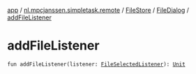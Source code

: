 [app](../../../index.md) / [nl.mpcjanssen.simpletask.remote](../../index.md) / [FileStore](../index.md) / [FileDialog](index.md) / [addFileListener](.)

# addFileListener

`fun addFileListener(listener: `[`FileSelectedListener`](../../-file-store-interface/-file-selected-listener/index.md)`): `[`Unit`](https://kotlinlang.org/api/latest/jvm/stdlib/kotlin/-unit/index.html)